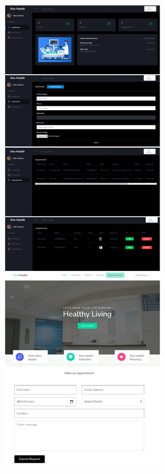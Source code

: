 ![](https://github.com/alalamyofficial/Laravel-Hms/blob/master/images/1.PNG)
![](https://github.com/alalamyofficial/Laravel-Hms/blob/master/images/2.PNG)
![](https://github.com/alalamyofficial/Laravel-Hms/blob/master/images/3.PNG)
![](https://github.com/alalamyofficial/Laravel-Hms/blob/master/images/4.PNG)
![](https://github.com/alalamyofficial/Laravel-Hms/blob/master/images/5.PNG)
![](https://github.com/alalamyofficial/Laravel-Hms/blob/master/images/6.PNG)
